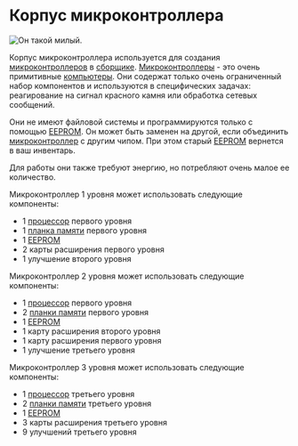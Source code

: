 # Корпус микроконтроллера

![Он такой милый.](oredict:opencomputers:microcontrollerCase1)

Корпус микроконтроллера используется для создания [микроконтроллеров](../block/microcontroller.md) в [сборщике](../block/assembler.md). [Микроконтроллеры](../block/microcontroller.md) - это очень примитивные [компьютеры](../general/computer.md). Они содержат только очень ограниченный набор компонентов и используются в специфических задачах: реагирование на сигнал красного камня или обработка сетевых сообщений.

Они не имеют файловой системы и программируются только с помощью [EEPROM](eeprom.md). Он может быть заменен на другой, если объединить [микроконтроллер](../block/microcontroller.md) с другим чипом. При этом старый [EEPROM](eeprom.md) вернется в ваш инвентарь.

Для работы они также требуют энергию, но потребляют очень малое ее количество.

Микроконтроллер 1 уровня может использовать следующие компоненты:
- 1 [процессор](cpu1.md) первого уровня
- 1 [планка памяти](ram1.md) первого уровня
- 1 [EEPROM](eeprom.md)
- 2 карты расширения первого уровня
- 1 улучшение второго уровня

Микроконтроллер 2 уровня может использовать следующие компоненты:
- 1 [процессор](cpu1.md) первого уровня
- 2 [планки памяти](ram1.md) первого уровня
- 1 [EEPROM](eeprom.md)
- 1 карту расширения второго уровня
- 1 карту расширения первого уровня
- 1 улучшение третьего уровня

Микроконтроллер 3 уровня может использовать следующие компоненты:
- 1 [процессор](cpu3.md) третьего уровня
- 2 [планки памяти](ram5.md) третьего уровня
- 1 [EEPROM](eeprom.md)
- 3 карты расширения третьего уровня
- 9 улучшений третьего уровня
